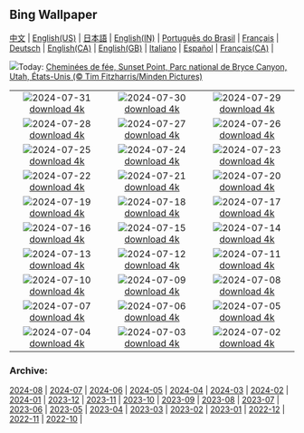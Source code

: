 ## Bing Wallpaper
[中文](README.md) |                     [English(US)](en-US.md) |                     [日本語](ja-JP.md) |                     [English(IN)](en-IN.md) |                     [Português do Brasil](pt-BR.md) |                     [Français](fr-FR.md) |                     [Deutsch](de-DE.md) |                     [English(CA)](en-CA.md) |                     [English(GB)](en-GB.md) |                     [Italiano](it-IT.md) |                     [Español](es-ES.md) |                     [Français(CA)](fr-CA.md) |                    

![](https://www.bing.com/th?id=OHR.HoodoosBryce_FR-CA6799802149_UHD.jpg&w=1000)Today: [Cheminées de fée, Sunset Point, Parc national de Bryce Canyon, Utah, États-Unis  (© Tim Fitzharris/Minden Pictures)](https://www.bing.com/th?id=OHR.HoodoosBryce_FR-CA6799802149_UHD.jpg)

|      |      |      |
| :----: | :----: | :----: |
|![](https://www.bing.com/th?id=OHR.ImpalaOxpecker_FR-CA6322540400_UHD.jpg&pid=hp&w=384&h=216&rs=1&c=4)2024-07-31 [download 4k](https://www.bing.com/th?id=OHR.ImpalaOxpecker_FR-CA6322540400_UHD.jpg)|![](https://www.bing.com/th?id=OHR.CorbettTigers_FR-CA5951173663_UHD.jpg&pid=hp&w=384&h=216&rs=1&c=4)2024-07-30 [download 4k](https://www.bing.com/th?id=OHR.CorbettTigers_FR-CA5951173663_UHD.jpg)|![](https://www.bing.com/th?id=OHR.BeachHutsSweden_FR-CA5258282678_UHD.jpg&pid=hp&w=384&h=216&rs=1&c=4)2024-07-29 [download 4k](https://www.bing.com/th?id=OHR.BeachHutsSweden_FR-CA5258282678_UHD.jpg)|
|![](https://www.bing.com/th?id=OHR.RhinelandVineyards_FR-CA3427435860_UHD.jpg&pid=hp&w=384&h=216&rs=1&c=4)2024-07-28 [download 4k](https://www.bing.com/th?id=OHR.RhinelandVineyards_FR-CA3427435860_UHD.jpg)|![](https://www.bing.com/th?id=OHR.PontNeuf_FR-CA3057910454_UHD.jpg&pid=hp&w=384&h=216&rs=1&c=4)2024-07-27 [download 4k](https://www.bing.com/th?id=OHR.PontNeuf_FR-CA3057910454_UHD.jpg)|![](https://www.bing.com/th?id=OHR.SmokyMountainTrail_FR-CA1099318024_UHD.jpg&pid=hp&w=384&h=216&rs=1&c=4)2024-07-26 [download 4k](https://www.bing.com/th?id=OHR.SmokyMountainTrail_FR-CA1099318024_UHD.jpg)|
|![](https://www.bing.com/th?id=OHR.SheepCousins_FR-CA0942728657_UHD.jpg&pid=hp&w=384&h=216&rs=1&c=4)2024-07-25 [download 4k](https://www.bing.com/th?id=OHR.SheepCousins_FR-CA0942728657_UHD.jpg)|![](https://www.bing.com/th?id=OHR.MethoniCastle_FR-CA0782109984_UHD.jpg&pid=hp&w=384&h=216&rs=1&c=4)2024-07-24 [download 4k](https://www.bing.com/th?id=OHR.MethoniCastle_FR-CA0782109984_UHD.jpg)|![](https://www.bing.com/th?id=OHR.HammockCamping_FR-CA0644251921_UHD.jpg&pid=hp&w=384&h=216&rs=1&c=4)2024-07-23 [download 4k](https://www.bing.com/th?id=OHR.HammockCamping_FR-CA0644251921_UHD.jpg)|
|![](https://www.bing.com/th?id=OHR.ZanzibarBoats_FR-CA0477237134_UHD.jpg&pid=hp&w=384&h=216&rs=1&c=4)2024-07-22 [download 4k](https://www.bing.com/th?id=OHR.ZanzibarBoats_FR-CA0477237134_UHD.jpg)|![](https://www.bing.com/th?id=OHR.MineralMoon_FR-CA0338721201_UHD.jpg&pid=hp&w=384&h=216&rs=1&c=4)2024-07-21 [download 4k](https://www.bing.com/th?id=OHR.MineralMoon_FR-CA0338721201_UHD.jpg)|![](https://www.bing.com/th?id=OHR.YoungJaguar_FR-CA0200587007_UHD.jpg&pid=hp&w=384&h=216&rs=1&c=4)2024-07-20 [download 4k](https://www.bing.com/th?id=OHR.YoungJaguar_FR-CA0200587007_UHD.jpg)|
|![](https://www.bing.com/th?id=OHR.MayotteCoral_FR-CA9931517655_UHD.jpg&pid=hp&w=384&h=216&rs=1&c=4)2024-07-19 [download 4k](https://www.bing.com/th?id=OHR.MayotteCoral_FR-CA9931517655_UHD.jpg)|![](https://www.bing.com/th?id=OHR.MedievalRothenburg_FR-CA9754425092_UHD.jpg&pid=hp&w=384&h=216&rs=1&c=4)2024-07-18 [download 4k](https://www.bing.com/th?id=OHR.MedievalRothenburg_FR-CA9754425092_UHD.jpg)|![](https://www.bing.com/th?id=OHR.DinosaurProvPark_FR-CA9600205303_UHD.jpg&pid=hp&w=384&h=216&rs=1&c=4)2024-07-17 [download 4k](https://www.bing.com/th?id=OHR.DinosaurProvPark_FR-CA9600205303_UHD.jpg)|
|![](https://www.bing.com/th?id=OHR.TateishiPark_FR-CA9395273190_UHD.jpg&pid=hp&w=384&h=216&rs=1&c=4)2024-07-16 [download 4k](https://www.bing.com/th?id=OHR.TateishiPark_FR-CA9395273190_UHD.jpg)|![](https://www.bing.com/th?id=OHR.AncientOrkney_FR-CA6666648624_UHD.jpg&pid=hp&w=384&h=216&rs=1&c=4)2024-07-15 [download 4k](https://www.bing.com/th?id=OHR.AncientOrkney_FR-CA6666648624_UHD.jpg)|![](https://www.bing.com/th?id=OHR.CappadociaRocks_FR-CA8969564790_UHD.jpg&pid=hp&w=384&h=216&rs=1&c=4)2024-07-14 [download 4k](https://www.bing.com/th?id=OHR.CappadociaRocks_FR-CA8969564790_UHD.jpg)|
|![](https://www.bing.com/th?id=OHR.RainierWildflowers_FR-CA8731017819_UHD.jpg&pid=hp&w=384&h=216&rs=1&c=4)2024-07-13 [download 4k](https://www.bing.com/th?id=OHR.RainierWildflowers_FR-CA8731017819_UHD.jpg)|![](https://www.bing.com/th?id=OHR.GangiSicily_FR-CA8341337364_UHD.jpg&pid=hp&w=384&h=216&rs=1&c=4)2024-07-12 [download 4k](https://www.bing.com/th?id=OHR.GangiSicily_FR-CA8341337364_UHD.jpg)|![](https://www.bing.com/th?id=OHR.CollaredAracari_FR-CA7760432627_UHD.jpg&pid=hp&w=384&h=216&rs=1&c=4)2024-07-11 [download 4k](https://www.bing.com/th?id=OHR.CollaredAracari_FR-CA7760432627_UHD.jpg)|
|![](https://www.bing.com/th?id=OHR.TalampayaNP_FR-CA7552491200_UHD.jpg&pid=hp&w=384&h=216&rs=1&c=4)2024-07-10 [download 4k](https://www.bing.com/th?id=OHR.TalampayaNP_FR-CA7552491200_UHD.jpg)|![](https://www.bing.com/th?id=OHR.NorwayBlueberries_FR-CA7308941830_UHD.jpg&pid=hp&w=384&h=216&rs=1&c=4)2024-07-09 [download 4k](https://www.bing.com/th?id=OHR.NorwayBlueberries_FR-CA7308941830_UHD.jpg)|![](https://www.bing.com/th?id=OHR.YenBaiTerraces_FR-CA7153800396_UHD.jpg&pid=hp&w=384&h=216&rs=1&c=4)2024-07-08 [download 4k](https://www.bing.com/th?id=OHR.YenBaiTerraces_FR-CA7153800396_UHD.jpg)|
|![](https://www.bing.com/th?id=OHR.ConwyRiver_FR-CA6980269240_UHD.jpg&pid=hp&w=384&h=216&rs=1&c=4)2024-07-07 [download 4k](https://www.bing.com/th?id=OHR.ConwyRiver_FR-CA6980269240_UHD.jpg)|![](https://www.bing.com/th?id=OHR.NoahBeach_FR-CA6678694943_UHD.jpg&pid=hp&w=384&h=216&rs=1&c=4)2024-07-06 [download 4k](https://www.bing.com/th?id=OHR.NoahBeach_FR-CA6678694943_UHD.jpg)|![](https://www.bing.com/th?id=OHR.ZaharaDeLaSierra_FR-CA6230509029_UHD.jpg&pid=hp&w=384&h=216&rs=1&c=4)2024-07-05 [download 4k](https://www.bing.com/th?id=OHR.ZaharaDeLaSierra_FR-CA6230509029_UHD.jpg)|
|![](https://www.bing.com/th?id=OHR.MeerkatManor_FR-CA5868654494_UHD.jpg&pid=hp&w=384&h=216&rs=1&c=4)2024-07-04 [download 4k](https://www.bing.com/th?id=OHR.MeerkatManor_FR-CA5868654494_UHD.jpg)|![](https://www.bing.com/th?id=OHR.ItalicaRuins_FR-CA5707908565_UHD.jpg&pid=hp&w=384&h=216&rs=1&c=4)2024-07-03 [download 4k](https://www.bing.com/th?id=OHR.ItalicaRuins_FR-CA5707908565_UHD.jpg)|![](https://www.bing.com/th?id=OHR.CanadaDayOttawa_FR-CA8632022668_UHD.jpg&pid=hp&w=384&h=216&rs=1&c=4)2024-07-02 [download 4k](https://www.bing.com/th?id=OHR.CanadaDayOttawa_FR-CA8632022668_UHD.jpg)|


### Archive:
[2024-08](archive/fr-CA/202408/README.md) | [2024-07](archive/fr-CA/202407/README.md) | [2024-06](archive/fr-CA/202406/README.md) | [2024-05](archive/fr-CA/202405/README.md) | [2024-04](archive/fr-CA/202404/README.md) | [2024-03](archive/fr-CA/202403/README.md) | [2024-02](archive/fr-CA/202402/README.md) | [2024-01](archive/fr-CA/202401/README.md) | [2023-12](archive/fr-CA/202312/README.md) | [2023-11](archive/fr-CA/202311/README.md) | [2023-10](archive/fr-CA/202310/README.md) | [2023-09](archive/fr-CA/202309/README.md) | [2023-08](archive/fr-CA/202308/README.md) | [2023-07](archive/fr-CA/202307/README.md) | [2023-06](archive/fr-CA/202306/README.md) | [2023-05](archive/fr-CA/202305/README.md) | [2023-04](archive/fr-CA/202304/README.md) | [2023-03](archive/fr-CA/202303/README.md) | [2023-02](archive/fr-CA/202302/README.md) | [2023-01](archive/fr-CA/202301/README.md) | [2022-12](archive/fr-CA/202212/README.md) | [2022-11](archive/fr-CA/202211/README.md) | [2022-10](archive/fr-CA/202210/README.md) | 